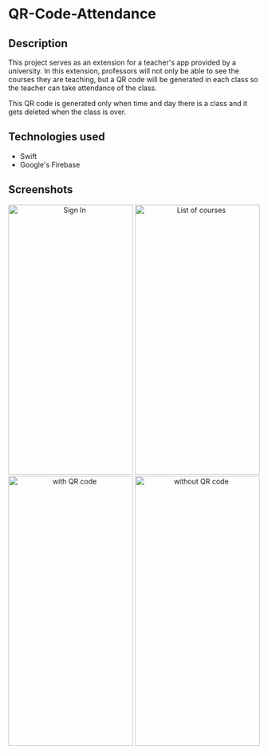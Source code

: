 # QR-Code-Attendance

## Description
This project serves as an extension for a teacher's app provided by a university. In this extension, professors will not only be able to see the courses they are teaching, but a QR code will be generated in each class so the teacher can take attendance of the class.

This QR code is generated only when time and day there is a class and it gets deleted when the class is over.

## Technologies used
- Swift
- Google's Firebase

## Screenshots
<div float="left" align="center">
  <img width="250" height="541" alt="Sign In" src="https://user-images.githubusercontent.com/35877147/128759689-f3e2e148-f93c-4cf3-b4a2-3ce926b40ec2.png">
  <img width="250" height="541" alt="List of courses" src="https://user-images.githubusercontent.com/35877147/128758506-0dd849c4-f657-476b-bb08-995c417930c3.png">
</div>

<div float="left" align="center">
  <img width="250" height="541" alt="with QR code" src="https://user-images.githubusercontent.com/35877147/128759118-af5c1a01-0f12-4e16-ba8f-b1c8641b67ab.png">
  <img width="250" height="541" alt="without QR code" src="https://user-images.githubusercontent.com/35877147/128759157-2ce08bd3-42b4-4dc9-ab38-e315490ee832.png">
</div>
